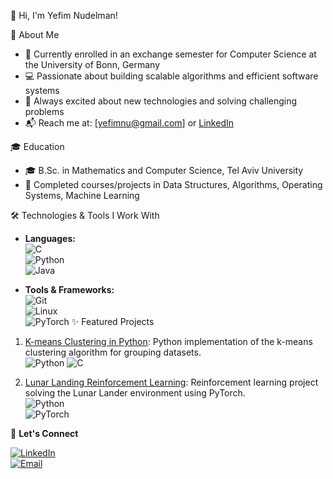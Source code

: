 👋 Hi, I'm Yefim Nudelman!

🎯 About Me
- 🌱 Currently enrolled in an exchange semester for Computer Science at the University of Bonn, Germany
- 💻 Passionate about building scalable algorithms and efficient software systems
- 🚀 Always excited about new technologies and solving challenging problems
- 📬 Reach me at: [yefimnu@gmail.com] or [LinkedIn](https://www.linkedin.com/in/yefim-nudelman)

🎓 Education
- 🎓 B.Sc. in Mathematics and Computer Science, Tel Aviv University
- 🏅 Completed courses/projects in Data Structures, Algorithms, Operating Systems, Machine Learning

🛠 Technologies & Tools I Work With
- **Languages:**  
  ![C](https://img.shields.io/badge/-C-555555?style=flat&logo=c&logoColor=white)  
  ![Python](https://img.shields.io/badge/-Python-3776AB?style=flat&logo=python&logoColor=white)  
  ![Java](https://img.shields.io/badge/-Java-007396?style=flat&logo=java&logoColor=white)

- **Tools & Frameworks:**  
  ![Git](https://img.shields.io/badge/-Git-F05032?style=flat&logo=git&logoColor=white)  
  ![Linux](https://img.shields.io/badge/-Linux-FCC624?style=flat&logo=linux&logoColor=black)  
  ![PyTorch](https://img.shields.io/badge/-PyTorch-EE4C2C?style=flat&logo=pytorch&logoColor=white)
✨ Featured Projects

1. [K-means Clustering in Python](https://github.com/NudelMaster/kmeans-python): Python implementation of the k-means clustering algorithm for grouping datasets.  
   ![Python](https://img.shields.io/badge/-Python-3776AB?style=flat&logo=python&logoColor=white)
   ![C](https://img.shields.io/badge/-C-555555?style=flat&logo=c&logoColor=white)    

3. [Lunar Landing Reinforcement Learning](https://github.com/NudelMaster/lunar-landing-rl): Reinforcement learning project solving the Lunar Lander environment using PyTorch.  
   ![Python](https://img.shields.io/badge/-Python-3776AB?style=flat&logo=python&logoColor=white)  
   ![PyTorch](https://img.shields.io/badge/-PyTorch-EE4C2C?style=flat&logo=pytorch&logoColor=white)

🚀 **Let's Connect**

[![LinkedIn](https://img.shields.io/badge/-LinkedIn-0A66C2?style=flat&logo=linkedin&logoColor=white)](https://www.linkedin.com/in/yefim-nudelman)  
[![Email](https://img.shields.io/badge/-Email-D14836?style=flat&logo=gmail&logoColor=white)](mailto:yefimnu@gmail.com)

